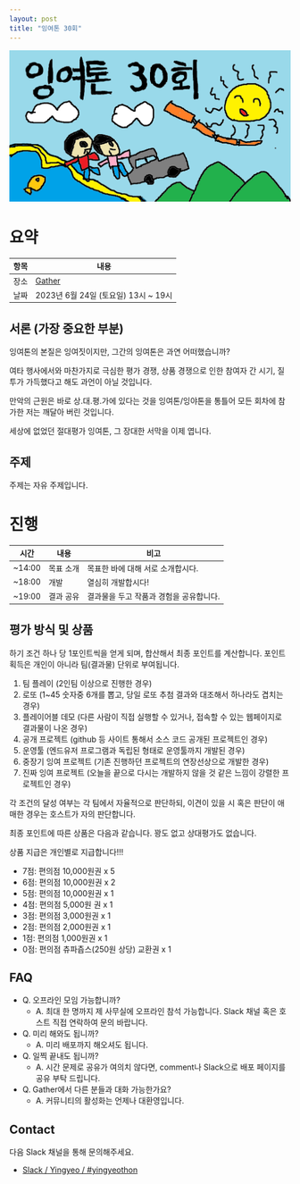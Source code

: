 ```yaml
---
layout: post
title: "잉여톤 30회"
---
```


![Connected](/images/30/title.png)

# 요약

| 항목 | 내용                                                  |
| ---- | ----------------------------------------------------- |
| 장소 | [Gather](https://www.gather.town/)                    |
| 날짜 | 2023년 6월 24일 (토요일) 13시 ~ 19시 |

## **서론 (가장 중요한 부분)**

잉여톤의 본질은 잉여짓이지만, 그간의 잉여톤은 과연 어떠했습니까?

여타 행사에서와 마찬가지로 극심한 평가 경쟁, 상품 경쟁으로 인한 참여자 간 시기, 질투가 가득했다고 해도 과언이 아닐 것입니다.

만악의 근원은 바로 상.대.평.가에 있다는 것을 잉여톤/잉야톤을 통틀어 모든 회차에 참가한 저는 깨달아 버린 것입니다.

세상에 없었던 절대평가 잉여톤, 그 장대한 서막을 이제 엽니다.


## 주제

주제는 자유 주제입니다.

# 진행

| 시간   | 내용          | 비고                                                                |
| ------ | ------------ | ------------------------------------------------------------------- |
| ~14:00 | 목표 소개    | 목표한 바에 대해 서로 소개합시다.              |
| ~18:00 | 개발         | 열심히 개발합시다! |
| ~19:00 | 결과 공유    | 결과물을 두고 작품과 경험을 공유합니다.                             |

## 평가 방식 및 상품

하기 조건 하나 당 1포인트씩을 얻게 되며, 합산해서 최종 포인트를 계산합니다. 포인트 획득은 개인이 아니라 팀(결과물) 단위로 부여됩니다.

1. 팀 플레이 (2인팀 이상으로 진행한 경우)
1. 로또 (1~45 숫자중 6개를 뽑고, 당일 로또 추첨 결과와 대조해서 하나라도 겹치는 경우)
1. 플레이어블 데모 (다른 사람이 직접 실행할 수 있거나, 접속할 수 있는 웹페이지로 결과물이 나온 경우)
1. 공개 프로젝트 (github 등 사이트 통해서 소스 코드 공개된 프로젝트인 경우)
1. 운영툴 (엔드유저 프로그램과 독립된 형태로 운영툴까지 개발된 경우)
1. 중장기 잉여 프로젝트 (기존 진행하던 프로젝트의 연장선상으로 개발한 경우)
1. 진짜 잉여 프로젝트 (오늘을 끝으로 다시는 개발하지 않을 것 같은 느낌이 강렬한 프로젝트인 경우)

각 조건의 달성 여부는 각 팀에서 자율적으로 판단하되, 이견이 있을 시 혹은 판단이 애매한 경우는 호스트가 자의 판단합니다.

최종 포인트에 따른 상품은 다음과 같습니다. 꽝도 없고 상대평가도 없습니다.

상품 지급은 개인별로 지급합니다!!!

* 7점: 편의점 10,000원권 x 5
* 6점: 편의점 10,000원권 x 2
* 5점: 편의점 10,000원권 x 1
* 4점: 편의점 5,000원 권 x 1
* 3점: 편의점 3,000원권 x 1
* 2점: 편의점 2,000원권 x 1
* 1점: 편의점 1,000원권 x 1
* 0점: 편의점 츄파츕스(250원 상당) 교환권 x 1

## FAQ

- Q. 오프라인 모임 가능합니까?
  - A. 최대 한 명까지 제 사무실에 오프라인 참석 가능합니다. Slack 채널 혹은 호스트 직접 연락하여 문의 바랍니다.
- Q. 미리 해와도 됩니까?
  - A. 미리 배포까지 해오셔도 됩니다.
- Q. 일찍 끝내도 됩니까?
  - A. 시간 문제로 공유가 여의치 않다면, comment나 Slack으로 배포 페이지를 공유 부탁 드립니다.
- Q. Gather에서 다른 분들과 대화 가능한가요?
  - A. 커뮤니티의 활성화는 언제나 대환영입니다.

## Contact

다음 Slack 채널을 통해 문의해주세요.

- [Slack / Yingyeo / #yingyeothon](https://yingyeo.slack.com/archives/CKVC3819C)
